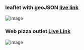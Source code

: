 ### leaflet with geoJSON [live link](https://leaflet-oon-go.vercel.app/)

![image](https://github.com/user-attachments/assets/0ddb11a4-e8ce-4892-9229-30242d9b8029)


### Web pizza outlet  [Live Link](https://leaflet-on-go.vercel.app/)
![image](https://github.com/user-attachments/assets/8a2502c2-dbd3-4fa7-8991-a860c6bfa0d8)

